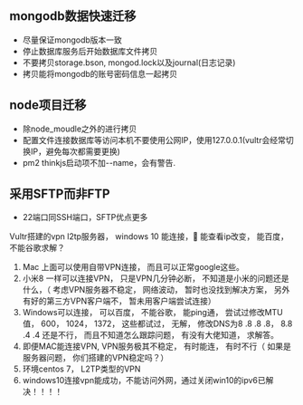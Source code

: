## mongodb数据快速迁移
* 尽量保证mongodb版本一致
* 停止数据库服务后开始数据库文件拷贝
* 不要拷贝storage.bson, mongod.lock以及journal(日志记录)
* 拷贝能将mongodb的账号密码信息一起拷贝

## node项目迁移
* 除node_moudle之外的进行拷贝
* 配置文件连接数据库等访问本机不要使用公网IP，使用127.0.0.1(vultr会经常切换IP，避免每次都需要更换)
* pm2 thinkjs启动项不加--name，会有警告.

## 采用SFTP而非FTP
* 22端口同SSH端口，SFTP优点更多

Vultr搭建的vpn l2tp服务器， windows 10 能连接， 能查看ip改变， 能百度， 不能谷歌求解？
1. Mac 上面可以使用自带VPN连接， 而且可以正常google这些。
2. 小米8 一样可以连接VPN， 只是VPN几分钟必断， 不知道是小米的问题还是什么，（ 考虑VPN服务器不稳定， 网络波动， 暂时也没找到解决方案， 另外有好的第三方VPN客户端不， 暂未用客户端尝试连接）
3. Windows可以连接， 可以百度， 不能谷歌， 能ping通， 尝试过修改MTU值， 600， 1024， 1372， 这些都试过， 无解， 修改DNS为8 .8 .8 .8， 8.8 .4 .4 还是不行， 而且不知道怎么跟踪问题， 有没有大佬知道， 求解答。
4. 即便MAC能连接VPN, VPN服务极其不稳定， 有时能连， 有时不行（ 如果是服务器问题， 你们搭建的VPN稳定吗？）
5. 环境centos 7， L2TP类型的VPN
6. windows10连接vpn能成功，不能访问外网，通过关闭win10的ipv6已解决！！！！
